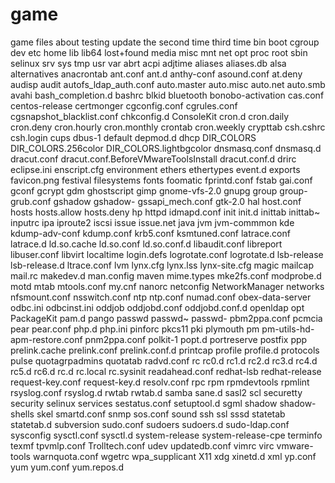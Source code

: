 # game
game files about testing
update the second time
third time
bin
boot
cgroup
dev
etc
home
lib
lib64
lost+found
media
misc
mnt
net
opt
proc
root
sbin
selinux
srv
sys
tmp
usr
var
abrt
acpi
adjtime
aliases
aliases.db
alsa
alternatives
anacrontab
ant.conf
ant.d
anthy-conf
asound.conf
at.deny
audisp
audit
autofs_ldap_auth.conf
auto.master
auto.misc
auto.net
auto.smb
avahi
bash_completion.d
bashrc
blkid
bluetooth
bonobo-activation
cas.conf
centos-release
certmonger
cgconfig.conf
cgrules.conf
cgsnapshot_blacklist.conf
chkconfig.d
ConsoleKit
cron.d
cron.daily
cron.deny
cron.hourly
cron.monthly
crontab
cron.weekly
crypttab
csh.cshrc
csh.login
cups
dbus-1
default
depmod.d
dhcp
DIR_COLORS
DIR_COLORS.256color
DIR_COLORS.lightbgcolor
dnsmasq.conf
dnsmasq.d
dracut.conf
dracut.conf.BeforeVMwareToolsInstall
dracut.conf.d
drirc
eclipse.ini
enscript.cfg
environment
ethers
ethertypes
event.d
exports
favicon.png
festival
filesystems
fonts
foomatic
fprintd.conf
fstab
gai.conf
gconf
gcrypt
gdm
ghostscript
gimp
gnome-vfs-2.0
gnupg
group
group-
grub.conf
gshadow
gshadow-
gssapi_mech.conf
gtk-2.0
hal
host.conf
hosts
hosts.allow
hosts.deny
hp
httpd
idmapd.conf
init
init.d
inittab
inittab~
inputrc
ipa
iproute2
iscsi
issue
issue.net
java
jvm
jvm-commmon
kde
kdump-adv-conf
kdump.conf
krb5.conf
ksmtuned.conf
latrace.conf
latrace.d
ld.so.cache
ld.so.conf
ld.so.conf.d
libaudit.conf
libreport
libuser.conf
libvirt
localtime
login.defs
logrotate.conf
logrotate.d
lsb-release
lsb-release.d
ltrace.conf
lvm
lynx.cfg
lynx.lss
lynx-site.cfg
magic
mailcap
mail.rc
makedev.d
man.config
maven
mime.types
mke2fs.conf
modprobe.d
motd
mtab
mtools.conf
my.cnf
nanorc
netconfig
NetworkManager
networks
nfsmount.conf
nsswitch.conf
ntp
ntp.conf
numad.conf
obex-data-server
odbc.ini
odbcinst.ini
oddjob
oddjobd.conf
oddjobd.conf.d
openldap
opt
PackageKit
pam.d
pango
passwd
passwd~
passwd-
pbm2ppa.conf
pcmcia
pear
pear.conf
php.d
php.ini
pinforc
pkcs11
pki
plymouth
pm
pm-utils-hd-apm-restore.conf
pnm2ppa.conf
polkit-1
popt.d
portreserve
postfix
ppp
prelink.cache
prelink.conf
prelink.conf.d
printcap
profile
profile.d
protocols
pulse
quotagrpadmins
quotatab
radvd.conf
rc
rc0.d
rc1.d
rc2.d
rc3.d
rc4.d
rc5.d
rc6.d
rc.d
rc.local
rc.sysinit
readahead.conf
redhat-lsb
redhat-release
request-key.conf
request-key.d
resolv.conf
rpc
rpm
rpmdevtools
rpmlint
rsyslog.conf
rsyslog.d
rwtab
rwtab.d
samba
sane.d
sasl2
scl
securetty
security
selinux
services
sestatus.conf
setuptool.d
sgml
shadow
shadow-
shells
skel
smartd.conf
snmp
sos.conf
sound
ssh
ssl
sssd
statetab
statetab.d
subversion
sudo.conf
sudoers
sudoers.d
sudo-ldap.conf
sysconfig
sysctl.conf
sysctl.d
system-release
system-release-cpe
terminfo
texmf
tpvmlp.conf
Trolltech.conf
udev
updatedb.conf
vimrc
virc
vmware-tools
warnquota.conf
wgetrc
wpa_supplicant
X11
xdg
xinetd.d
xml
yp.conf
yum
yum.conf
yum.repos.d

